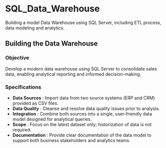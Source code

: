 # SQL_Data_Warehouse
Building a model Data Warehouse using SQL Server, including ETL process, data modeling and analytics.

## Building the Data Warehouse

### Objective
Develop a modern data warehouse using SQL Server to consolidate sales data, enabling analytical reporting and informed decision-making.

### Specifications

- **Data Sources** : Import data from two source systems (ERP and CRM) provided as CSV files.
- **Data Quality** : Cleanse and resolve data quality issues prior to analysis.
- **Integration** : Combine both sources into a single, user-friendly data model designed for analytical queries.
- **Scope** : Focus on the latest dataset only; historization of data is not required.
- **Documentation** : Provide clear documentation of the data model to support both business stakeholders and analytics teams.
